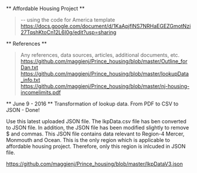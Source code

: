 ** Affordable Housing Project **
> -- using the code for America template <br> 
https://docs.google.com/document/d/1KaApjflNS7NRHaEGEZGmotNzi27TqshKtoCn12L6I0g/edit?usp=sharing

** References ** 
> Any references, data sources, articles, additional documents, etc. <br>
> https://github.com/maggienj/Prince_housing/blob/master/Outline_forDan.txt <br> 
> https://github.com/maggienj/Prince_housing/blob/master/lookupData_info.txt <br> 
> https://github.com/maggienj/Prince_housing/blob/master/nj-housing-incomelimits.pdf <br> 

** June 9 - 2016 ** 
Transformation of lookup data.  From PDF to CSV to JSON - Done!

Use this latest uploaded JSON file.
The lkpData.csv file has ben converted to JSON file.
In addition, the JSON file has been modified slightly to remove $ and commas.
This JSON file contains data relevant to Region-4 Mercer, Monmouth and Ocean. This is the only region which is applicable to affordable housing project. Therefore, only this region is inlcuded in JSON file.

https://github.com/maggienj/Prince_housing/blob/master/lkpDataV3.json



